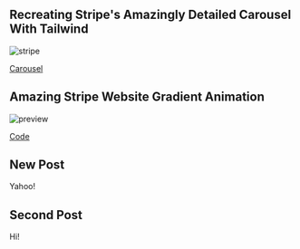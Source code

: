 ## Recreating Stripe's Amazingly Detailed Carousel With Tailwind

![stripe](https://www.frontend.fyi/video-images/recreating-stripes-amazingly-detailed-carousel.webp)

[Carousel](https://www.frontend.fyi/v/building-stripes-carousel-with-tailwind)

## Amazing Stripe Website Gradient Animation

![preview](https://i.imgur.com/5zze2i8.gif)

[Code](https://cssbundle.com/view/code/ZCsxi/amazing-stripe-website-gradient-animation/)

## New Post

Yahoo!

## Second Post

Hi!
